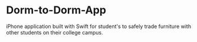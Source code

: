 # Dorm-to-Dorm-App
iPhone application built with Swift for student's to safely trade furniture with other students on their college campus.
